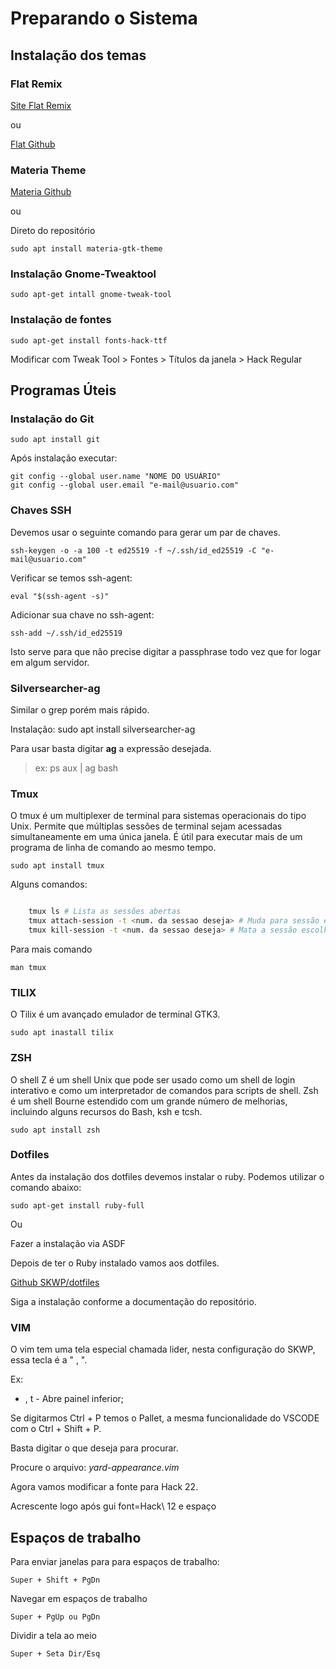 
# Preparando o Sistema

## Instalação dos temas

### Flat Remix 

[Site Flat Remix](https://drasite.com/flat-remix)

ou

[Flat Github](https://github.com/daniruiz/flat-remix)

### Materia Theme

[Materia Github](https://github.com/nana-4/materia-theme) 

ou

Direto do repositório

    sudo apt install materia-gtk-theme

### Instalação Gnome-Tweaktool

    sudo apt-get intall gnome-tweak-tool

### Instalação de fontes

    sudo apt-get install fonts-hack-ttf

Modificar com Tweak Tool > Fontes > Títulos da janela > Hack Regular

## Programas Úteis

### Instalação do Git

    sudo apt install git 

Após instalação executar:

    git config --global user.name "NOME DO USUÁRIO"
    git config --global user.email "e-mail@usuario.com"

### Chaves SSH

Devemos usar o seguinte comando para gerar um par de chaves.

    ssh-keygen -o -a 100 -t ed25519 -f ~/.ssh/id_ed25519 -C "e-mail@usuario.com"

Verificar se temos ssh-agent:

    eval "$(ssh-agent -s)"

Adicionar sua chave no ssh-agent:

    ssh-add ~/.ssh/id_ed25519

Isto serve para que não precise digitar a passphrase todo vez que for logar em algum servidor.

### Silversearcher-ag  

Similar o grep porém mais rápido. 

Instalação:
    sudo apt install silversearcher-ag 

Para usar basta digitar **ag** a expressão desejada.
> ex: ps aux | ag bash

### Tmux

O tmux é um multiplexer de terminal para sistemas operacionais do tipo Unix. Permite que múltiplas sessões de terminal sejam acessadas simultaneamente em uma única janela. É útil para executar mais de um programa de linha de comando ao mesmo tempo.

    sudo apt install tmux

Alguns comandos:

```zsh

    tmux ls # Lista as sessões abertas
    tmux attach-session -t <num. da sessao deseja> # Muda para sessão escolhida.
    tmux kill-session -t <num. da sessao deseja> # Mata a sessão escolhida.
````

Para mais comando 

    man tmux 

### TILIX

O Tilix é um avançado emulador de terminal GTK3.

    sudo apt inastall tilix

### ZSH

O shell Z é um shell Unix que pode ser usado como um shell de login interativo e como um interpretador de comandos para scripts de shell. Zsh é um shell Bourne estendido com um grande número de melhorias, incluindo alguns recursos do Bash, ksh e tcsh.

    sudo apt install zsh

### Dotfiles

Antes da instalação dos dotfiles devemos instalar o ruby. Podemos utilizar o comando abaixo:

    sudo apt-get install ruby-full

Ou 

Fazer a instalação via ASDF

Depois de ter o Ruby instalado vamos aos dotfiles.

[Github SKWP/dotfiles](https://github.com/skwp/dotfiles)

Siga a instalação conforme a documentação do repositório.

### VIM 

O vim tem uma tela especial chamada lider, nesta configuração do SKWP, essa tecla é a " , ". 

Ex: 
- , t - Abre painel inferior;

Se digitarmos Ctrl + P temos o Pallet, a mesma funcionalidade do VSCODE com o Ctrl + Shift + P.

Basta digitar o que deseja para procurar.

Procure o arquivo: *yard-appearance.vim*

Agora vamos modificar a fonte para Hack 22.

Acrescente logo após gui font=Hack\ 12 e espaço

## Espaços de trabalho

Para enviar janelas para para espaços de trabalho:
    
    Super + Shift + PgDn

Navegar em espaços de trabalho 

    Super + PgUp ou PgDn

Dividir a tela ao meio 

    Super + Seta Dir/Esq